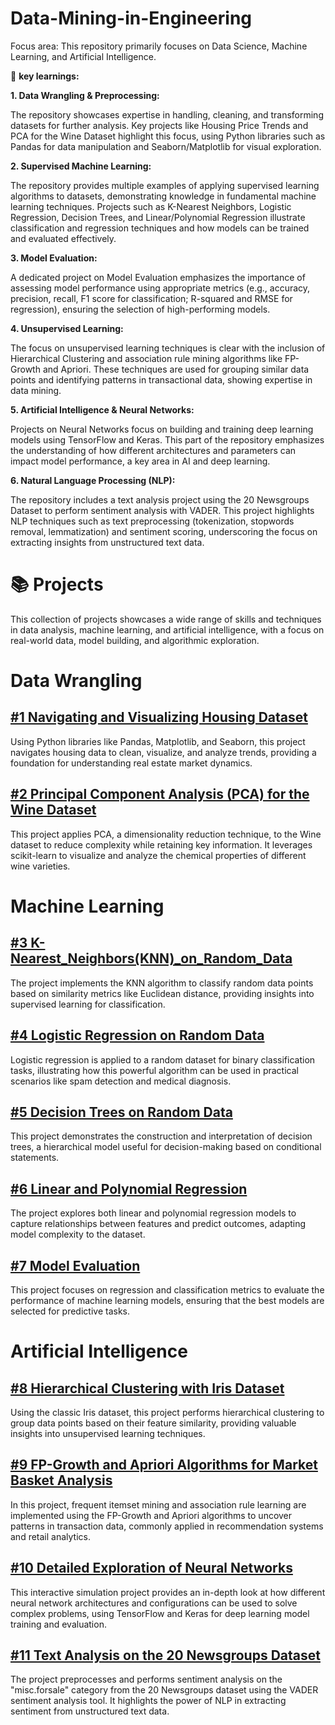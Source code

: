 # Data-Mining-in-Engineering

Focus area: This repository primarily focuses on Data Science, Machine Learning, and Artificial Intelligence.

🔑 **key learnings:**

**1. Data Wrangling & Preprocessing:**

The repository showcases expertise in handling, cleaning, and transforming datasets for further analysis. Key projects like Housing Price Trends and PCA for the Wine Dataset highlight this focus, using Python libraries such as Pandas for data manipulation and Seaborn/Matplotlib for visual exploration.

**2. Supervised Machine Learning:**

The repository provides multiple examples of applying supervised learning algorithms to datasets, demonstrating knowledge in fundamental machine learning techniques. Projects such as K-Nearest Neighbors, Logistic Regression, Decision Trees, and Linear/Polynomial Regression illustrate classification and regression techniques and how models can be trained and evaluated effectively.

**3. Model Evaluation:**

A dedicated project on Model Evaluation emphasizes the importance of assessing model performance using appropriate metrics (e.g., accuracy, precision, recall, F1 score for classification; R-squared and RMSE for regression), ensuring the selection of high-performing models.

**4. Unsupervised Learning:**

The focus on unsupervised learning techniques is clear with the inclusion of Hierarchical Clustering and association rule mining algorithms like FP-Growth and Apriori. These techniques are used for grouping similar data points and identifying patterns in transactional data, showing expertise in data mining.

**5. Artificial Intelligence & Neural Networks:**

Projects on Neural Networks focus on building and training deep learning models using TensorFlow and Keras. This part of the repository emphasizes the understanding of how different architectures and parameters can impact model performance, a key area in AI and deep learning.

**6. Natural Language Processing (NLP):**

The repository includes a text analysis project using the 20 Newsgroups Dataset to perform sentiment analysis with VADER. This project highlights NLP techniques such as text preprocessing (tokenization, stopwords removal, lemmatization) and sentiment scoring, underscoring the focus on extracting insights from unstructured text data.



# 📚 Projects
This collection of projects showcases a wide range of skills and techniques in data analysis, machine learning, and artificial intelligence, with a focus on real-world data, model building, and algorithmic exploration.

# Data Wrangling


## [#1 Navigating and Visualizing Housing Dataset](https://github.com/yvt-ee/Data-Mining-in-Engineering/blob/main/%231%20Navigating%20and%20visualizing%20Housing%20dataset.ipynb)

Using Python libraries like Pandas, Matplotlib, and Seaborn, this project navigates housing data to clean, visualize, and analyze trends, providing a foundation for understanding real estate market dynamics.


## [#2 Principal Component Analysis (PCA) for the Wine Dataset](https://github.com/yvt-ee/Data-Mining-in-Engineering/blob/main/%232%20PCA%20for%20Wine%20dataset.ipynb)
This project applies PCA, a dimensionality reduction technique, to the Wine dataset to reduce complexity while retaining key information. It leverages scikit-learn to visualize and analyze the chemical properties of different wine varieties.


# Machine Learning 

## [#3 K-Nearest_Neighbors(KNN)_on_Random_Data](https://github.com/yvt-ee/Data-Mining-in-Engineering/blob/main/%233%20K-Nearest_Neighbors_for_random_dataset.ipynb)
The project implements the KNN algorithm to classify random data points based on similarity metrics like Euclidean distance, providing insights into supervised learning for classification.

## [#4 Logistic Regression on Random Data](https://github.com/yvt-ee/Data-Mining-in-Engineering/blob/main/%234%20LR%20on%20random%20dataset.ipynb)
Logistic regression is applied to a random dataset for binary classification tasks, illustrating how this powerful algorithm can be used in practical scenarios like spam detection and medical diagnosis.

## [#5 Decision Trees on Random Data](https://github.com/yvt-ee/Data-Mining-in-Engineering/blob/main/%235%20Decision%20trees%20on%20random%20dataset.ipynb)
This project demonstrates the construction and interpretation of decision trees, a hierarchical model useful for decision-making based on conditional statements.


## [#6 Linear and Polynomial Regression](https://github.com/yvt-ee/Data-Mining-in-Engineering/blob/main/%236%20Linear%20Regression%20and%20Polynomial%20Regression.ipynb)
The project explores both linear and polynomial regression models to capture relationships between features and predict outcomes, adapting model complexity to the dataset.

## [#7 Model Evaluation](https://github.com/yvt-ee/Data-Mining-in-Engineering/blob/main/%237%20Evaluate%20the%20Model.ipynb)
This project focuses on regression and classification metrics to evaluate the performance of machine learning models, ensuring that the best models are selected for predictive tasks.

# Artificial Intelligence

## [#8 Hierarchical Clustering with Iris Dataset](https://github.com/yvt-ee/Data-Mining-in-Engineering/blob/main/%238%20Hierarchical%20Clustering%20with%20Iris%20Dataset.ipynb)
Using the classic Iris dataset, this project performs hierarchical clustering to group data points based on their feature similarity, providing valuable insights into unsupervised learning techniques.

## [#9 FP-Growth and Apriori Algorithms for Market Basket Analysis](https://github.com/yvt-ee/Data-Mining-in-Engineering/blob/main/%239%20FP-Growth%20and%20Apriori%20Algorithms%20in%20market%20basket%20analysis.ipynb)
In this project, frequent itemset mining and association rule learning are implemented using the FP-Growth and Apriori algorithms to uncover patterns in transaction data, commonly applied in recommendation systems and retail analytics.


## [#10 Detailed Exploration of Neural Networks](https://github.com/yvt-ee/Data-Mining-in-Engineering/blob/main/%2310%20Detailed%20exploration%20of%20Neural%20Network.ipynb)

This interactive simulation project provides an in-depth look at how different neural network architectures and configurations can be used to solve complex problems, using TensorFlow and Keras for deep learning model training and evaluation.

## [#11 Text Analysis on the 20 Newsgroups Dataset](https://github.com/yvt-ee/Data-Mining-in-Engineering/blob/main/%2311%20Text%20Analysis%20on%20the%2020%20Newsgroups%20Dataset.ipynb)
The project preprocesses and performs sentiment analysis on the "misc.forsale" category from the 20 Newsgroups dataset using the VADER sentiment analysis tool. It highlights the power of NLP in extracting sentiment from unstructured text data.


